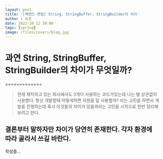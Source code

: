 ```yaml
---
layout: post
title: '[백엔드-면접] String, StringBuffer, StringBuilder의 차이'
author : 효준
date: 2022-10-11 20:00
tags: [spring]
image: /files/covers/blog.jpg
---
```


# 과연 String, StringBuffer, StringBuilder의 차이가 무엇일까?
=============


> 현재 재직하고 있는 회사에서도 3개다 사용하는 코드가있는데 나는 별 상관없이 사용했다.
항상 개발할때 어떻게하면 자원을 덜 사용할까? 라는 고민을 하면서 개발을 진행하는데
혹시 이것들의 차이가 있을까라는 고민을 시작으로 한번 정리해보려고 한다.


결론부터 말하자만 차이가 당연히 존재한다. 각자 환경에 따라 골라서 쓰길 바란다.
---

작성중...


